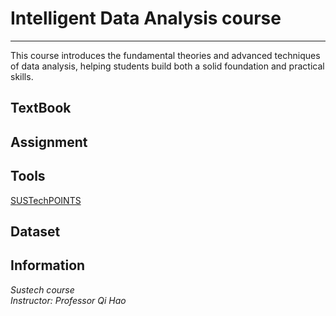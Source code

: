 # Intelligent Data Analysis course 
----

This course introduces the fundamental theories and advanced techniques of data analysis, helping students build both a solid foundation and practical skills.
 
## TextBook

## Assignment

## Tools
[SUSTechPOINTS](https://github.com/sustech-isus/SUSTechPOINTS)
## Dataset



## Information

*Sustech course*  
*Instructor: Professor Qi Hao*
